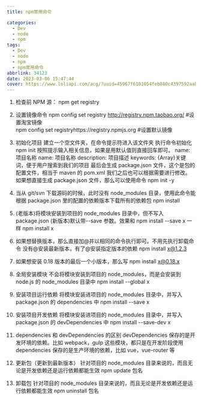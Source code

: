```yaml
---
title: npm常用命令

categories:
  - Dev
  - node
  - npm
tags:
  - Dev
  - node
  - npm
  - npm常用命令
abbrlink: 34123
date: 2023-03-06 15:47:44
cover: https://www.loliapi.com/acg/?uuid=45967f6101054feb880c4397592aab1d
---
```


1. 检查前 NPM 源：
   npm get registry

2. 设置镜像命令
   npm config set registry http://registry.npm.taobao.org/ \#设置淘宝镜像  
   npm config set registryhttps://registry.npmjs.org \#设置默认镜像

3. 初始化项目
   建立一个空文件夹，在命令提示符进入该文件夹 执行命令初始化
   npm init
   按照提示输入相关信息，如果是用默认值则直接回车即可。
   name: 项目名称
   name: 项目名称
   description: 项目描述
   keywords: {Array}关键词，便于用户搜索到我们的项目
   最后会生成 package.json 文件，这个是包的配置文件，相当于 maven 的 pom.xml
   我们之后也可以根据需要进行修改。
   如果想直接生成 package.json 文件，那么可以使用命令
   npm init -y

4. 当从 git/svn 下载源码的时候，此时没有 node_modules 目录，使用此命令能根据 package.json 里的配置的依赖版本下载所有的依赖包
   npm install

5. (老版本)将模块安装到项目的 node_modules 目录中，但不写入 package.json
   (新版本)默认带--save 参数。效果和 npm install --save x 一样
   npm install x

6. 如果想替换版本，那么直接加@并以相同的命令执行即可。不用先执行卸载命令
   没有@安装最新版本，有了@安装指定版本的依赖
   npm install x@1.2.3

7. 如果想安装 0.18 版本的最后一个小版本，那么写
   npm install x@0.18.x

8. 全局安装模块
   不会将模块安装到项目的 node_modules，而是会安装到 node.js 的 node_modules 目录中
   npm install --global x

9. 安装项目运行依赖
   将模块安装进项目的 node_modules 目录中，并写入 package.json 的 dependencies 中
   npm install --save x

10. 安装项目开发依赖
    将模块安装进项目的 node_modules 目录中，并写入 package.json 的 devDependencies 中
    npm install --save-dev x

11. dependencies 和 devDependencies 的区别
    devDependencies 保存的是开发环境的依赖。比如 webpack，gulp 这些模块，都只是在开发阶段使用
    dependencies 保存的是生产环境的依赖，比如 vue，vue-router 等

12. 更新包（更新到最新版本）
    针对项目的 node_modules 目录来说的，而且无论是开发依赖还是运行依赖都能生效
    npm update 包名

13. 卸载包
    针对项目的 node_modules 目录来说的，而且无论是开发依赖还是运行依赖都能生效
    npm uninstall 包名